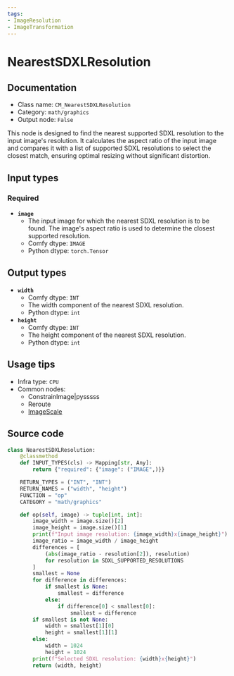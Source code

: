 ```yaml
---
tags:
- ImageResolution
- ImageTransformation
---
```


# NearestSDXLResolution
## Documentation
- Class name: `CM_NearestSDXLResolution`
- Category: `math/graphics`
- Output node: `False`

This node is designed to find the nearest supported SDXL resolution to the input image's resolution. It calculates the aspect ratio of the input image and compares it with a list of supported SDXL resolutions to select the closest match, ensuring optimal resizing without significant distortion.
## Input types
### Required
- **`image`**
    - The input image for which the nearest SDXL resolution is to be found. The image's aspect ratio is used to determine the closest supported resolution.
    - Comfy dtype: `IMAGE`
    - Python dtype: `torch.Tensor`
## Output types
- **`width`**
    - Comfy dtype: `INT`
    - The width component of the nearest SDXL resolution.
    - Python dtype: `int`
- **`height`**
    - Comfy dtype: `INT`
    - The height component of the nearest SDXL resolution.
    - Python dtype: `int`
## Usage tips
- Infra type: `CPU`
- Common nodes:
    - ConstrainImage|pysssss
    - Reroute
    - [ImageScale](../../Comfy/Nodes/ImageScale.md)



## Source code
```python
class NearestSDXLResolution:
    @classmethod
    def INPUT_TYPES(cls) -> Mapping[str, Any]:
        return {"required": {"image": ("IMAGE",)}}

    RETURN_TYPES = ("INT", "INT")
    RETURN_NAMES = ("width", "height")
    FUNCTION = "op"
    CATEGORY = "math/graphics"

    def op(self, image) -> tuple[int, int]:
        image_width = image.size()[2]
        image_height = image.size()[1]
        print(f"Input image resolution: {image_width}x{image_height}")
        image_ratio = image_width / image_height
        differences = [
            (abs(image_ratio - resolution[2]), resolution)
            for resolution in SDXL_SUPPORTED_RESOLUTIONS
        ]
        smallest = None
        for difference in differences:
            if smallest is None:
                smallest = difference
            else:
                if difference[0] < smallest[0]:
                    smallest = difference
        if smallest is not None:
            width = smallest[1][0]
            height = smallest[1][1]
        else:
            width = 1024
            height = 1024
        print(f"Selected SDXL resolution: {width}x{height}")
        return (width, height)

```
